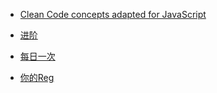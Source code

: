 - [Clean Code concepts adapted for JavaScript](https://github.com/ryanmcdermott/clean-code-javascript)

- [进阶](https://segmentfault.com/a/1190000022157926)

- [每日一次](https://github.com/Advanced-Frontend/Daily-Interview-Question)

- [你的Reg](https://github.com/ziishaned/learn-regex/blob/master/translations/README-cn.md)
